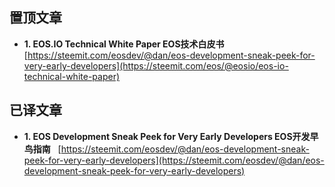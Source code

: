 
置顶文章
-------------------------------
- **1. EOS.IO Technical White Paper EOS技术白皮书**  
[https://steemit.com/eosdev/@dan/eos-development-sneak-peek-for-very-early-developers](https://steemit.com/eos/@eosio/eos-io-technical-white-paper)

已译文章
-------------------------------
- **1. EOS Development Sneak Peek for Very Early Developers EOS开发早鸟指南**  
[https://steemit.com/eosdev/@dan/eos-development-sneak-peek-for-very-early-developers](https://steemit.com/eosdev/@dan/eos-development-sneak-peek-for-very-early-developers)
